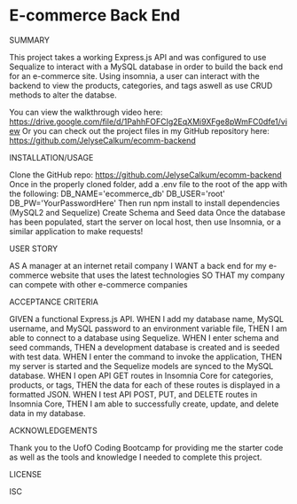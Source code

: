 # E-commerce Back End

SUMMARY

This project takes a working Express.js API and was configured to use Sequalize to interact with a MySQL database in order to build the back end for an e-commerce site. Using insomnia, a user can interact with the backend to view the products, categories, and tags aswell as use CRUD methods to alter the databse.

You can view the walkthrough video here: https://drive.google.com/file/d/1PahhFOFCIg2EqXMi9XFge8pWmFC0dfe1/view
Or you can check out the project files in my GitHub repository here: https://github.com/JelyseCalkum/ecomm-backend
 

INSTALLATION/USAGE

Clone the GitHub repo: https://github.com/JelyseCalkum/ecomm-backend
Once in the properly cloned folder, add a .env file to the root of the app with the following:
DB_NAME='ecommerce_db'
DB_USER='root'
DB_PW='YourPasswordHere'
Then run npm install to install dependencies (MySQL2 and Sequelize)
Create Schema and Seed data
Once the database has been populated, start the server on local host, then use Insomnia, or a similar application to make requests!


USER STORY

AS A manager at an internet retail company
I WANT a back end for my e-commerce website that uses the latest technologies
SO THAT my company can compete with other e-commerce companies


ACCEPTANCE CRITERIA

GIVEN a functional Express.js API.
WHEN I add my database name, MySQL username, and MySQL password to an environment variable file, THEN I am able to connect to a database using Sequelize.
WHEN I enter schema and seed commands, THEN a development database is created and is seeded with test data.
WHEN I enter the command to invoke the application, THEN my server is started and the Sequelize models are synced to the MySQL database.
WHEN I open API GET routes in Insomnia Core for categories, products, or tags, THEN the data for each of these routes is displayed in a formatted JSON.
WHEN I test API POST, PUT, and DELETE routes in Insomnia Core, THEN I am able to successfully create, update, and delete data in my database.


ACKNOWLEDGEMENTS

Thank you to the UofO Coding Bootcamp for providing me the starter code as well as the tools and knowledge I needed to complete this project.

LICENSE

ISC
